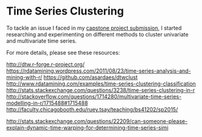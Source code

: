 # Time Series Clustering
To tackle an issue I faced in my [capstone project submission](github.com/ddanieltan/kaggle_walmart),  I started researching and experimenting on different methods to cluster univariate and multivariate time series.

For more details, please see these resources:

http://dtw.r-forge.r-project.org/
https://rdatamining.wordpress.com/2011/08/23/time-series-analysis-and-mining-with-r/
https://github.com/asardaes/dtwclust
http://www.rdatamining.com/examples/time-series-clustering-classification
http://stats.stackexchange.com/questions/3238/time-series-clustering-in-r
http://stackoverflow.com/questions/1714280/multivariate-time-series-modelling-in-r/1715488#1715488
http://faculty.chicagobooth.edu/ruey.tsay/teaching/bs41202/sp2015/

http://stats.stackexchange.com/questions/22209/can-someone-please-explain-dynamic-time-warping-for-determining-time-series-simi
